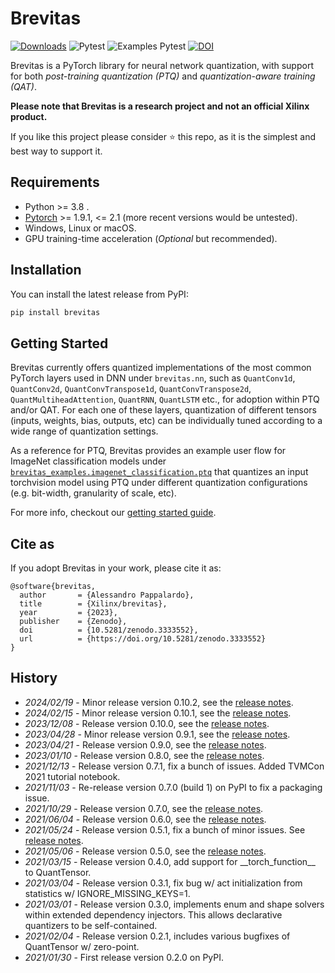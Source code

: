 # Brevitas

[![Downloads](https://pepy.tech/badge/brevitas)](https://pepy.tech/project/brevitas)
![Pytest](https://github.com/Xilinx/brevitas/workflows/Pytest/badge.svg?branch=master)
![Examples Pytest](https://github.com/Xilinx/brevitas/workflows/Examples%20Pytest/badge.svg?branch=master)
[![DOI](https://zenodo.org/badge/140494324.svg)](https://zenodo.org/badge/latestdoi/140494324)

Brevitas is a PyTorch library for neural network quantization, with support for both *post-training quantization (PTQ)* and *quantization-aware training (QAT)*.

**Please note that Brevitas is a research project and not an official Xilinx product.**

If you like this project please consider ⭐ this repo, as it is the simplest and best way to support it.

## Requirements

* Python >= 3.8 .
* [Pytorch](https://pytorch.org) >= 1.9.1, <= 2.1 (more recent versions would be untested).
* Windows, Linux or macOS.
* GPU training-time acceleration (*Optional* but recommended).

## Installation

You can install the latest release from PyPI:
```bash
pip install brevitas
```

## Getting Started

Brevitas currently offers quantized implementations of the most common PyTorch layers used in DNN under `brevitas.nn`, such as `QuantConv1d`, `QuantConv2d`, `QuantConvTranspose1d`, `QuantConvTranspose2d`, `QuantMultiheadAttention`, `QuantRNN`, `QuantLSTM` etc., for adoption within PTQ and/or QAT.
For each one of these layers, quantization of different tensors (inputs, weights, bias, outputs, etc) can be individually tuned according to a wide range of quantization settings.

As a reference for PTQ, Brevitas provides an example user flow for ImageNet classification models under [`brevitas_examples.imagenet_classification.ptq`](https://github.com/Xilinx/brevitas/blob/master/src/brevitas_examples/imagenet_classification/ptq/ptq_evaluate.py) that quantizes an input torchvision model using PTQ under different quantization configurations (e.g. bit-width, granularity of scale, etc).

For more info, checkout our [getting started guide](https://xilinx.github.io/brevitas/getting_started).

## Cite as

If you adopt Brevitas in your work, please cite it as:
```
@software{brevitas,
  author       = {Alessandro Pappalardo},
  title        = {Xilinx/brevitas},
  year         = {2023},
  publisher    = {Zenodo},
  doi          = {10.5281/zenodo.3333552},
  url          = {https://doi.org/10.5281/zenodo.3333552}
}
```

## History

- *2024/02/19* - Minor release version 0.10.2, see the [release notes](https://github.com/Xilinx/brevitas/releases/tag/v0.10.2).
- *2024/02/15* - Minor release version 0.10.1, see the [release notes](https://github.com/Xilinx/brevitas/releases/tag/v0.10.1).
- *2023/12/08* - Release version 0.10.0, see the [release notes](https://github.com/Xilinx/brevitas/releases/tag/v0.10.0).
- *2023/04/28* - Minor release version 0.9.1, see the [release notes](https://github.com/Xilinx/brevitas/releases/tag/v0.9.1).
- *2023/04/21* - Release version 0.9.0, see the [release notes](https://github.com/Xilinx/brevitas/releases/tag/v0.9.0).
- *2023/01/10* - Release version 0.8.0, see the [release notes](https://github.com/Xilinx/brevitas/releases/tag/v0.8.0).
- *2021/12/13* - Release version 0.7.1, fix a bunch of issues. Added TVMCon 2021 tutorial notebook.
- *2021/11/03* - Re-release version 0.7.0 (build 1) on PyPI to fix a packaging issue.
- *2021/10/29* - Release version 0.7.0, see the [release notes](https://github.com/Xilinx/brevitas/releases/tag/v0.7.0).
- *2021/06/04* - Release version 0.6.0, see the [release notes](https://github.com/Xilinx/brevitas/releases/tag/v0.6.0).
- *2021/05/24* - Release version 0.5.1, fix a bunch of minor issues. See [release notes](https://github.com/Xilinx/brevitas/releases/tag/v0.5.1).
- *2021/05/06* - Release version 0.5.0, see the [release notes](https://github.com/Xilinx/brevitas/releases/tag/v0.5.0).
- *2021/03/15* - Release version 0.4.0, add support for \_\_torch_function\_\_ to QuantTensor.
- *2021/03/04* - Release version 0.3.1, fix bug w/ act initialization from statistics w/ IGNORE_MISSING_KEYS=1.
- *2021/03/01* - Release version 0.3.0, implements enum and shape solvers within extended dependency injectors. This allows declarative quantizers to be self-contained.
- *2021/02/04* - Release version 0.2.1, includes various bugfixes of QuantTensor w/ zero-point.
- *2021/01/30* - First release version 0.2.0 on PyPI.
